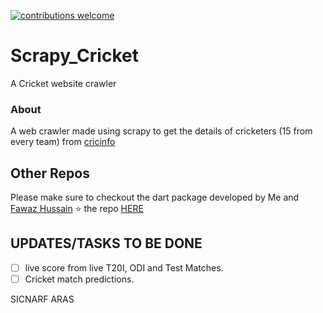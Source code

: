 [![contributions welcome](https://img.shields.io/badge/contributions-welcome-brightgreen.svg?style=flat)](https://github.com/dwyl/esta/issues)

# Scrapy_Cricket
A Cricket website crawler

### About 
A web crawler made using scrapy to get the details of cricketers (15 from every team) from [cricinfo](https://www.espncricinfo.com/)

## Other Repos
Please make sure to checkout the dart package developed by Me and [Fawaz Hussain](https://github.com/fawazhussain)
:star: the repo [HERE](https://pub.dev/packages/flutter_otp)

## UPDATES/TASKS TO BE DONE

- [ ] live score from live T20I, ODI and Test Matches.
- [ ] Cricket match predictions.

SICNARF ARAS
